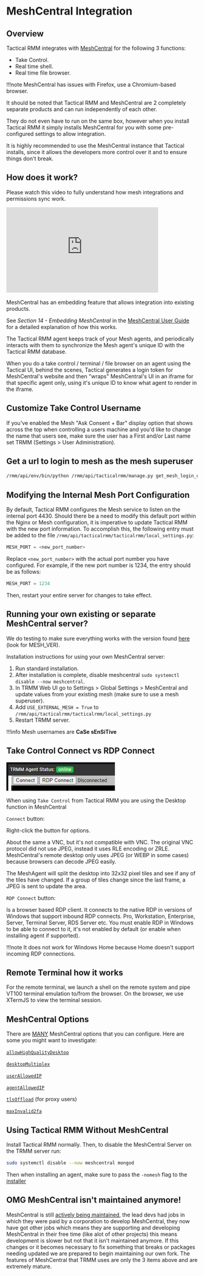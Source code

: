 # MeshCentral Integration

## Overview

Tactical RMM integrates with [MeshCentral](https://github.com/Ylianst/MeshCentral) for the following 3 functions:

- Take Control.
- Real time shell.
- Real time file browser.

!!!note
    MeshCentral has issues with Firefox, use a Chromium-based browser.

It should be noted that Tactical RMM and MeshCentral are 2 completely separate products and can run independently of each other.

They do not even have to run on the same box, however when you install Tactical RMM it simply installs MeshCentral for you with some pre-configured settings to allow integration.

It is highly recommended to use the MeshCentral instance that Tactical installs, since it allows the developers more control over it and to ensure things don't break.

## How does it work?

Please watch this video to fully understand how mesh integrations and permissions sync work.

<div class="video-wrapper">
  <iframe width="400" height="225" src="https://www.youtube.com/embed/HS03aIg5S5g" frameborder="0" allowfullscreen></iframe>
</div>

MeshCentral has an embedding feature that allows integration into existing products.

See *Section 14 - Embedding MeshCentral* in the [MeshCentral User Guide](https://ylianst.github.io/MeshCentral/meshcentral/#embedding-meshcentral) for a detailed explanation of how this works.

The Tactical RMM agent keeps track of your Mesh agents, and periodically interacts with them to synchronize the Mesh agent's unique ID with the Tactical RMM database.

When you do a take control / terminal / file browser on an agent using the Tactical UI, behind the scenes, Tactical generates a login token for MeshCentral's website and then "wraps" MeshCentral's UI in an iframe for that specific agent only, using it's unique ID to know what agent to render in the iframe.

## Customize Take Control Username

If you've enabled the Mesh "Ask Consent + Bar" display option that shows across the top when controlling a users machine and you'd like to change the name that users see, make sure the user has a First and/or Last name set TRMM (Settings > User Administration).

## Get a url to login to mesh as the mesh superuser
```bash
/rmm/api/env/bin/python /rmm/api/tacticalrmm/manage.py get_mesh_login_url
```
## Modifying the Internal Mesh Port Configuration

By default, Tactical RMM configures the Mesh service to listen on the internal port 4430. Should there be a need to modify this default port within the Nginx or Mesh configuration, it is imperative to update Tactical RMM with the new port information. To accomplish this, the following entry must be added to the file `/rmm/api/tacticalrmm/tacticalrmm/local_settings.py`:

```python
MESH_PORT = <new_port_number>
```

Replace `<new_port_number>` with the actual port number you have configured. For example, if the new port number is 1234, the entry should be as follows:

```python
MESH_PORT = 1234
```

Then, restart your entire server for changes to take effect.

## Running your own existing or separate MeshCentral server?

We do testing to make sure everything works with the version found [here](https://github.com/amidaware/tacticalrmm/blob/master/api/tacticalrmm/tacticalrmm/settings.py) (look for MESH_VER).

Installation instructions for using your own MeshCentral server:

1. Run standard installation.
2. After installation is complete, disable meshcentral `sudo systemctl disable --now meshcentral`.
3. In TRMM Web UI go to Settings > Global Settings > MeshCentral and update values from your existing mesh (make sure to use a mesh superuser).
4. Add `USE_EXTERNAL_MESH = True` to `/rmm/api/tacticalrmm/tacticalrmm/local_settings.py`
5. Restart TRMM server.

!!!info
    Mesh usernames are **CaSe sEnSiTive**

## Take Control Connect vs RDP Connect

![](images/2024-02-29-00-20-58.png)

When using `Take Control` from Tactical RMM you are using the Desktop function in MeshCentral

`Connect` button: 

Right-click the button for options.

About the same a VNC, but it's not compatible with VNC. The original VNC protocol did not use JPEG, instead it uses RLE encoding or ZRLE. MeshCentral's remote desktop only uses JPEG (or WEBP in some cases) because browsers can decode JPEG easily.

The MeshAgent will split the desktop into 32x32 pixel tiles and see if any of the tiles have changed. If a group of tiles change since the last frame, a JPEG is sent to update the area.

`RDP Connect` button: 

Is a browser based RDP client. It connects to the native RDP in versions of Windows that support inbound RDP connects. Pro, Workstation, Enterprise, Server, Terminal Server, RDS Server etc. You must enable RDP in Windows to be able to connect to it, it's not enabled by default (or enable when installing agent if supported).

!!!note
    It does not work for Windows Home because Home doesn't support incoming RDP connections.

## Remote Terminal how it works

For the remote terminal, we launch a shell on the remote system and pipe VT100 terminal emulation to/from the browser. On the browser, we use XTermJS to view the terminal session.

## MeshCentral Options

There are [MANY](https://github.com/Ylianst/MeshCentral/blob/master/meshcentral-config-schema.json) MeshCentral options that you can configure. Here are some you might want to investigate:

[`allowHighQualityDesktop`](https://github.com/Ylianst/MeshCentral/blob/d06ca601ffde4602f97147038616ed2331f01624/meshcentral-config-schema.json#L135)

[`desktopMultiplex`](https://github.com/Ylianst/MeshCentral/blob/d06ca601ffde4602f97147038616ed2331f01624/meshcentral-config-schema.json#L149)

[`userAllowedIP`](https://github.com/Ylianst/MeshCentral/blob/d06ca601ffde4602f97147038616ed2331f01624/meshcentral-config-schema.json#L151)

[`agentAllowedIP`](https://github.com/Ylianst/MeshCentral/blob/d06ca601ffde4602f97147038616ed2331f01624/meshcentral-config-schema.json#L153)

[`tlsOffload`](https://github.com/Ylianst/MeshCentral/blob/d06ca601ffde4602f97147038616ed2331f01624/meshcentral-config-schema.json#L170) (for proxy users)

[`maxInvalid2fa`](https://github.com/Ylianst/MeshCentral/blob/d06ca601ffde4602f97147038616ed2331f01624/meshcentral-config-schema.json#L260)

## Using Tactical RMM Without MeshCentral

Install Tactical RMM normally. Then, to disable the MeshCentral Server on the TRMM server run:

```bash
sudo systemctl disable --now meshcentral mongod
```

Then when installing an agent, make sure to pass the `-nomesh` flag to the [installer](install_agent.md#optional-installer-args)

## OMG MeshCentral isn't maintained anymore!

MeshCentral is still [actively being maintained](https://meshcentral2.blogspot.com/2023/10/meshcentral-windows-arm64-nodejs-v11.html), the lead devs had jobs in which they were paid by a corporation to develop MeshCentral, they now have got other jobs which means they are supporting and developing MeshCentral in their free time (like alot of other projects) this means development is slower but not that it isn't maintained anymore. If this changes or it becomes necessary to fix something that breaks or packages needing updated we are prepared to begin maintaining our own fork. The features of MeshCentral that TRMM uses are only the 3 items above and are extremely mature.

